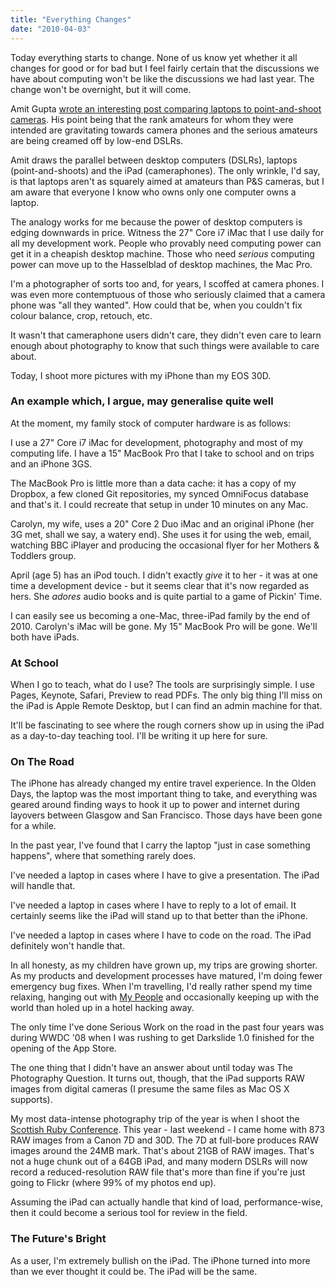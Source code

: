 ```yaml
---
title: "Everything Changes"
date: "2010-04-03"
---
```


Today everything starts to change. None of us know yet whether it all changes for good or for bad but I feel fairly certain that the discussions we have about computing won't be like the discussions we had last year. The change won't be overnight, but it will come.

Amit Gupta [wrote an interesting post comparing laptops to point-and-shoot cameras](http://superamit.tumblr.com/post/492401109/im-calling-it-now-the-laptop-starts-dying). His point being that the rank amateurs for whom they were intended are gravitating towards camera phones and the serious amateurs are being creamed off by low-end DSLRs.

Amit draws the parallel between desktop computers (DSLRs), laptops (point-and-shoots) and the iPad (cameraphones). The only wrinkle, I'd say, is that laptops aren't as squarely aimed at amateurs than P&S cameras, but I am aware that everyone I know who owns only one computer owns a laptop.

The analogy works for me because the power of desktop computers is edging downwards in price. Witness the 27" Core i7 iMac that I use daily for all my development work. People who provably need computing power can get it in a cheapish desktop machine. Those who need _serious_ computing power can move up to the Hasselblad of desktop machines, the Mac Pro.

I'm a photographer of sorts too and, for years, I scoffed at camera phones. I was even more contemptuous of those who seriously claimed that a camera phone was "all they wanted". How could that be, when you couldn't fix colour balance, crop, retouch, etc.

It wasn't that cameraphone users didn't care, they didn't even care to learn enough about photography to know that such things were available to care about.

Today, I shoot more pictures with my iPhone than my EOS 30D.

### An example which, I argue, may generalise quite well

At the moment, my family stock of computer hardware is as follows:

I use a 27" Core i7 iMac for development, photography and most of my computing life. I have a 15" MacBook Pro that I take to school and on trips and an iPhone 3GS.

The MacBook Pro is little more than a data cache: it has a copy of my Dropbox, a few cloned Git repositories, my synced OmniFocus database and that's it. I could recreate that setup in under 10 minutes on any Mac.

Carolyn, my wife, uses a 20" Core 2 Duo iMac and an original iPhone (her 3G met, shall we say, a watery end). She uses it for using the web, email, watching BBC iPlayer and producing the occasional flyer for her Mothers & Toddlers group.

April (age 5) has an iPod touch. I didn't exactly _give_ it to her - it was at one time a development device - but it seems clear that it's now regarded as hers. She _adores_ audio books and is quite partial to a game of Pickin' Time.

I can easily see us becoming a one-Mac, three-iPad family by the end of 2010. Carolyn's iMac will be gone. My 15" MacBook Pro will be gone. We'll both have iPads.

### At School

When I go to teach, what do I use? The tools are surprisingly simple. I use Pages, Keynote, Safari, Preview to read PDFs. The only big thing I'll miss on the iPad is Apple Remote Desktop, but I can find an admin machine for that.

It'll be fascinating to see where the rough corners show up in using the iPad as a day-to-day teaching tool. I'll be writing it up here for sure.

### On The Road

The iPhone has already changed my entire travel experience. In the Olden Days, the laptop was the most important thing to take, and everything was geared around finding ways to hook it up to power and internet during layovers between Glasgow and San Francisco. Those days have been gone for a while.

In the past year, I've found that I carry the laptop "just in case something happens", where that something rarely does.

I've needed a laptop in cases where I have to give a presentation. The iPad will handle that.

I've needed a laptop in cases where I have to reply to a lot of email. It certainly seems like the iPad will stand up to that better than the iPhone.

I've needed a laptop in cases where I have to code on the road. The iPad definitely won't handle that.

In all honesty, as my children have grown up, my trips are growing shorter. As my products and development processes have matured, I'm doing fewer emergency bug fixes. When I'm travelling, I'd really rather spend my time relaxing, hanging out with [My People](http://www.randsinrepose.com/archives/2009/09/07/your_people.html) and occasionally keeping up with the world than holed up in a hotel hacking away.

The only time I've done Serious Work on the road in the past four years was during WWDC '08 when I was rushing to get Darkslide 1.0 finished for the opening of the App Store.

The one thing that I didn't have an answer about until today was The Photography Question. It turns out, though, that the iPad supports RAW images from digital cameras (I presume the same files as Mac OS X supports).

My most data-intense photography trip of the year is when I shoot the [Scottish Ruby Conference](http://www.flickr.com/photos/fraserspeirs/sets/72157623729544282/). This year - last weekend - I came home with 873 RAW images from a Canon 7D and 30D. The 7D at full-bore produces RAW images around the 24MB mark. That's about 21GB of RAW images. That's not a huge chunk out of a 64GB iPad, and many modern DSLRs will now record a reduced-resolution RAW file that's more than fine if you're just going to Flickr (where 99% of my photos end up).

Assuming the iPad can actually handle that kind of load, performance-wise, then it could become a serious tool for review in the field.

### The Future's Bright

As a user, I'm extremely bullish on the iPad. The iPhone turned into more than we ever thought it could be. The iPad will be the same.
